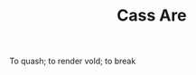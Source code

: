 ---
title: Cass Are
letter: C
permalink: "/definitions/bld-cass-are.html"
body: To quash; to render vold; to break
published_at: '2018-07-07'
source: Black's Law Dictionary 2nd Ed (1910)
layout: post
---